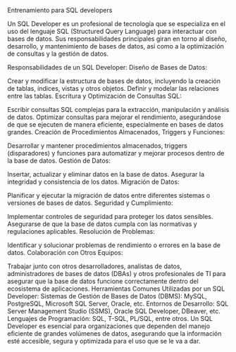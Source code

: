 Entrenamiento para SQL developers

Un SQL Developer es un profesional de tecnología que se especializa en el uso del lenguaje SQL (Structured Query Language) para interactuar con bases de datos. Sus responsabilidades principales giran en torno al diseño, desarrollo, y mantenimiento de bases de datos, así como a la optimización de consultas y la gestión de datos.

Responsabilidades de un SQL Developer:
Diseño de Bases de Datos:

Crear y modificar la estructura de bases de datos, incluyendo la creación de tablas, índices, vistas y otros objetos.
Definir y modelar las relaciones entre las tablas.
Escritura y Optimización de Consultas SQL:

Escribir consultas SQL complejas para la extracción, manipulación y análisis de datos.
Optimizar consultas para mejorar el rendimiento, asegurándose de que se ejecuten de manera eficiente, especialmente en bases de datos grandes.
Creación de Procedimientos Almacenados, Triggers y Funciones:

Desarrollar y mantener procedimientos almacenados, triggers (disparadores) y funciones para automatizar y mejorar procesos dentro de la base de datos.
Gestión de Datos:

Insertar, actualizar y eliminar datos en la base de datos.
Asegurar la integridad y consistencia de los datos.
Migración de Datos:

Planificar y ejecutar la migración de datos entre diferentes sistemas o versiones de bases de datos.
Seguridad y Cumplimiento:

Implementar controles de seguridad para proteger los datos sensibles.
Asegurarse de que la base de datos cumpla con las normativas y regulaciones aplicables.
Resolución de Problemas:

Identificar y solucionar problemas de rendimiento o errores en la base de datos.
Colaboración con Otros Equipos:

Trabajar junto con otros desarrolladores, analistas de datos, administradores de bases de datos (DBAs) y otros profesionales de TI para asegurar que la base de datos funcione correctamente dentro del ecosistema de aplicaciones.
Herramientas Comunes Utilizadas por un SQL Developer:
Sistemas de Gestión de Bases de Datos (DBMS): MySQL, PostgreSQL, Microsoft SQL Server, Oracle, etc.
Entornos de Desarrollo: SQL Server Management Studio (SSMS), Oracle SQL Developer, DBeaver, etc.
Lenguajes de Programación: SQL, T-SQL, PL/SQL, entre otros.
Un SQL Developer es esencial para organizaciones que dependen del manejo eficiente de grandes volúmenes de datos, asegurando que la información esté accesible, segura y optimizada para el uso que se le va a dar.